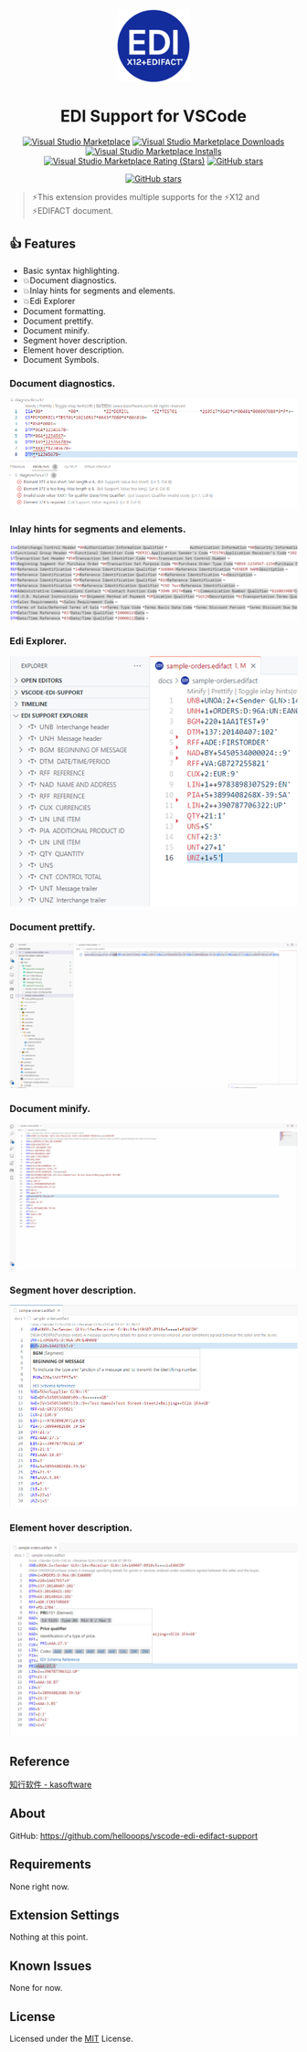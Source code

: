 <div align="center">

  <img src="./docs/images/icon-600x600.png" alt="Project Icon" width="128" height="128" />

  <h1>EDI Support for VSCode</h1>

  [![Visual Studio Marketplace](https://img.shields.io/badge/Visual%20Studio-Marketplace-007acc.svg)](https://marketplace.visualstudio.com/items?itemName=DericLee.edi-edifact-support)
  [![Visual Studio Marketplace Downloads](https://img.shields.io/visual-studio-marketplace/d/DericLee.edi-edifact-support)](https://marketplace.visualstudio.com/items?itemName=DericLee.edi-edifact-support)
  [![Visual Studio Marketplace Installs](https://img.shields.io/visual-studio-marketplace/i/DericLee.edi-edifact-support)](https://marketplace.visualstudio.com/items?itemName=DericLee.edi-edifact-support)
  [![Visual Studio Marketplace Rating (Stars)](https://img.shields.io/visual-studio-marketplace/stars/DericLee.edi-edifact-support)](https://marketplace.visualstudio.com/items?itemName=DericLee.edi-edifact-support)
  [![GitHub stars](https://img.shields.io/github/stars/hellooops/vscode-edi-support)](https://github.com/hellooops/vscode-edi-support)

  [![GitHub stars](https://img.shields.io/badge/github-Report_A_Bug-blue?style=flat-square&logo=github)](https://github.com/hellooops/vscode-edi-support/issues/new)

</div>

> ⚡This extension provides multiple supports for the ⚡X12 and ⚡EDIFACT document.


## 👍 Features

- Basic syntax highlighting.
- 💥Document diagnostics.
- 💥Inlay hints for segments and elements.
- 💥Edi Explorer
- Document formatting.
- Document prettify.
- Document minify.
- Segment hover description.
- Element hover description.
- Document Symbols.


### Document diagnostics.
<p><img src="./docs/images/diagnostics.png" alt="Document diagnostics"/></p>

### Inlay hints for segments and elements.
<p><img src="./docs/images/inlayHints.png" alt="Document diagnostics"/></p>

### Edi Explorer.
<p><img src="./docs/images/edi-support-explorer.png" alt="Document diagnostics"/></p>

### Document prettify.

<p><img src="./docs/images/document-prettify.gif" alt="Document prettify"/></p>

### Document minify.

<p><img src="./docs/images/document-minify.gif" alt="Document prettify"/></p>

### Segment hover description.

<p><img src="./docs/images/segment-hover.png" alt="Segment hover description"/></p>

### Element hover description.

<p><img src="./docs/images/element-hover.png" alt="Element hover description"/></p>

## Reference
[知行软件 - kasoftware](https://www.kasoftware.com)

## About

GitHub: https://github.com/hellooops/vscode-edi-edifact-support

## Requirements

None right now.

## Extension Settings

Nothing at this point.

## Known Issues

None for now.

## License

Licensed under the [MIT](https://github.com/hellooops/vscode-edi-edifact-support/blob/main/LICENSE) License.